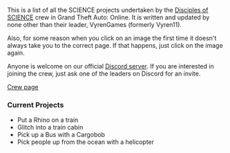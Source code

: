 This is a list of all the SCIENCE projects undertaken by the [Disciples of SCIENCE](https://socialclub.rockstargames.com/crew/disciples_of_science) crew in Grand Theft Auto: Online. It is written and updated by none other than their leader, <span>VyrenGames</span> (formerly <span>Vyren11</span>). 

Also, for some reason when you click on an image the first time it doesn't always take you to the correct page. If that happens, just click on the image again. 

Anyone is welcome on our official [Discord server](https://discord.gg/4GHBDpf). If you are interested in joining the crew, just ask one of the leaders on Discord for an invite. 

[Crew page](https://socialclub.rockstargames.com/crew/disciples_of_science)

### Current Projects
* Put a Rhino on a train
* Glitch into a train cabin
* Pick up a Bus with a Cargobob
* Pick people up from the ocean with a helicopter